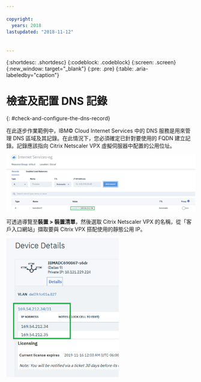 ```yaml
---

copyright:
  years: 2018
lastupdated: "2018-11-12"


---
```


{:shortdesc: .shortdesc}
{:codeblock: .codeblock}
{:screen: .screen}
{:new_window: target="_blank"}
{:pre: .pre}
{:table: .aria-labeledby="caption"}

# 檢查及配置 DNS 記錄
{: #check-and-configure-the-dns-record}

在此逐步作業範例中，IBM© Cloud Internet Services 中的 DNS 服務是用來管理 DNS 區域及其記錄。在此情況下，您必須確定已針對要使用的 FQDN 建立記錄。記錄應該指向 Citrix Netscaler VPX 虛擬伺服器中配置的公用位址。

<img src="images/12-add-record.png" alt="圖片" style="width: 700px;"/>

可透過導覽至**裝置 > 裝置清單**，然後選取 Citrix Netscaler VPX 的名稱，從「客戶入口網站」擷取要與 Citrix VPX 搭配使用的靜態公用 IP。

<img src="images/13-check-ip.png" alt="圖片" style="width: 300px;"/>

